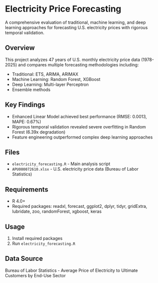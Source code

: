 # Electricity Price Forecasting

A comprehensive evaluation of traditional, machine learning, and deep learning approaches for forecasting U.S. electricity prices with rigorous temporal validation.

## Overview
This project analyzes 47 years of U.S. monthly electricity price data (1978-2025) and compares multiple forecasting methodologies including:
- Traditional: ETS, ARIMA, ARIMAX
- Machine Learning: Random Forest, XGBoost
- Deep Learning: Multi-layer Perceptron
- Ensemble methods

## Key Findings
- Enhanced Linear Model achieved best performance (RMSE: 0.0013, MAPE: 0.67%)
- Rigorous temporal validation revealed severe overfitting in Random Forest (6.39x degradation)
- Feature engineering outperformed complex deep learning approaches

## Files
- `electricity_forecasting.R` - Main analysis script
- `APU000072610.xlsx` - U.S. electricity price data (Bureau of Labor Statistics)

## Requirements
- R 4.0+
- Required packages: readxl, forecast, ggplot2, dplyr, tidyr, gridExtra, lubridate, zoo, randomForest, xgboost, keras

## Usage
1. Install required packages
2. Run `electricity_forecasting.R`

## Data Source
Bureau of Labor Statistics - Average Price of Electricity to Ultimate Customers by End-Use Sector
